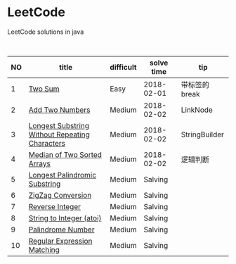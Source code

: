 # LeetCode
LeetCode solutions in java
<table>
 <thead>
  <th>NO</th>
  <th>title</th>
  <th>difficult</th>
  <th>solve time</th>
  <th>tip</th>
 </thead>
 <tbody>
  <tr>
   <td>1</td>
   <td><a href="https://leetcode.com/problems/two-sum/description/">Two Sum</a></td>
   <td>Easy</td>
   <td>2018-02-01</td>
   <td>带标签的break</td>
  </tr>
  <tr>
   <td>2</td>
   <td><a href="https://leetcode.com/problems/add-two-numbers/">Add Two Numbers</a></td>
   <td>Medium</td>
   <td>2018-02-02</td>
   <td>LinkNode</td>
  </tr>
  <tr>
   <td>3</td>
   <td><a href="https://leetcode.com/problems/longest-substring-without-repeating-characters/description/">Longest Substring Without Repeating Characters</a></td>
   <td>Medium</td>
   <td>2018-02-02</td>
   <td>StringBuilder</td>
  </tr>
  <tr>
   <td>4</td>
   <td><a href="https://leetcode.com/problems/median-of-two-sorted-arrays/description/">Median of Two Sorted Arrays</a></td>
   <td>Medium</td>
   <td>2018-02-02</td>
   <td>逻辑判断</td>
  </tr>
  <tr>
   <td>5</td>
   <td><a href="https://leetcode.com/problems/longest-substring-without-repeating-characters/description/">Longest Palindromic Substring</a></td>
   <td>Medium</td>
   <td>Salving</td>
   <td></td>
  </tr>
  <tr>
   <td>6</td>
   <td><a href="https://leetcode.com/problems/longest-substring-without-repeating-characters/description/">ZigZag Conversion</a></td>
   <td>Medium</td>
   <td>Salving</td>
   <td></td>
  </tr>
  <tr>
   <td>7</td>
   <td><a href="https://leetcode.com/problems/longest-substring-without-repeating-characters/description/">Reverse Integer</a></td>
   <td>Medium</td>
   <td>Salving</td>
   <td></td>
  </tr>
  <tr>
   <td>8</td>
   <td><a href="https://leetcode.com/problems/longest-substring-without-repeating-characters/description/">String to Integer (atoi)</a></td>
   <td>Medium</td>
   <td>Salving</td>
   <td></td>
  </tr>
  <tr>
   <td>9</td>
   <td><a href="https://leetcode.com/problems/longest-substring-without-repeating-characters/description/">Palindrome Number</a></td>
   <td>Medium</td>
   <td>Salving</td>
   <td></td>
  </tr>
  <tr>
   <td>10</td>
   <td><a href="https://leetcode.com/problems/longest-substring-without-repeating-characters/description/">Regular Expression Matching</a></td>
   <td>Medium</td>
   <td>Salving</td>
   <td></td>
  </tr>
 </tbody>
  
</table>
